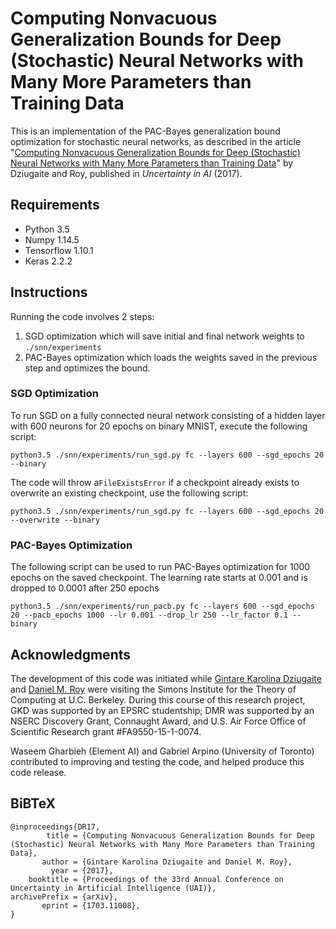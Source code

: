 # Computing Nonvacuous Generalization Bounds for Deep (Stochastic) Neural Networks with Many More Parameters than Training Data
This is an implementation of the PAC-Bayes generalization bound optimization for stochastic neural networks, as described in the article "[Computing Nonvacuous Generalization Bounds for Deep (Stochastic) Neural Networks with Many More Parameters than Training Data](https://arxiv.org/pdf/1703.11008.pdf)" by Dziugaite and Roy, published in *Uncertainty in AI* (2017).

## Requirements
- Python 3.5
- Numpy 1.14.5
- Tensorflow 1.10.1
- Keras 2.2.2

## Instructions
Running the code involves 2 steps:
1. SGD optimization which will save initial and final network weights to `./snn/experiments`  
2. PAC-Bayes optimization which loads the weights saved in the previous step and optimizes the bound.

### SGD Optimization
To run SGD on a fully connected neural network consisting of a hidden layer with 600 neurons for 20 epochs on binary MNIST, execute the following script:

`python3.5 ./snn/experiments/run_sgd.py fc --layers 600 --sgd_epochs 20 --binary`

The code will throw a`FileExistsError` if a checkpoint already exists to overwrite an existing checkpoint, use the following script: 

`python3.5 ./snn/experiments/run_sgd.py fc --layers 600 --sgd_epochs 20 --overwrite --binary`

### PAC-Bayes Optimization
The following script can be used to run PAC-Bayes optimization for 1000 epochs on the saved checkpoint. The learning rate starts at 0.001 and is dropped to 0.0001 after 250 epochs

`python3.5 ./snn/experiments/run_pacb.py fc --layers 600 --sgd_epochs 20 --pacb_epochs 1000 --lr 0.001 --drop_lr 250 --lr_factor 0.1 --binary`

## Acknowledgments

The development of this code was initiated while [Gintare Karolina Dziugaite](https://gkdz.org) and [Daniel M. Roy](http://danroy.org) were visiting the Simons Institute for the Theory of Computing at U.C. Berkeley. During this course of this research project, GKD was supported by an EPSRC studentship; DMR was supported by an NSERC Discovery Grant, Connaught Award, and U.S. Air Force Office of Scientific Research grant #FA9550-15-1-0074.

Waseem Gharbieh (Element AI) and Gabriel Arpino (University of Toronto) contributed to improving and testing the code, and helped produce this code release.

## BiBTeX

    @inproceedings{DR17,
            title = {Computing Nonvacuous Generalization Bounds for Deep (Stochastic) Neural Networks with Many More Parameters than Training Data},
           author = {Gintare Karolina Dziugaite and Daniel M. Roy},
             year = {2017},
        booktitle = {Proceedings of the 33rd Annual Conference on Uncertainty in Artificial Intelligence (UAI)},
    archivePrefix = {arXiv},
           eprint = {1703.11008},
    }
